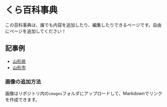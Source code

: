# くら百科事典

この百科事典は、誰でも内容を追加したり、編集したりできるページです。自由にページを追加してください！

## 記事例
- [山形県](yamagata.md)
- [山形市](yamagatacity.md)

### 画像の追加方法
画像はリポジトリ内の`images`フォルダにアップロードして、Markdownでリンクを作成できます。
